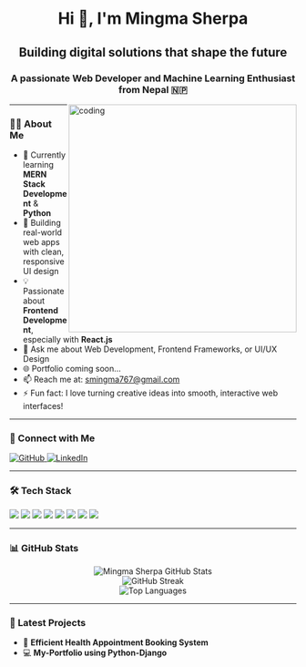 <h1 align="center">Hi 👋, I'm Mingma Sherpa</h1>
<h2 align="center">Building digital solutions that shape the future</h2>
<h3 align="center">A passionate Web Developer and Machine Learning Enthusiast from Nepal 🇳🇵</h3>

<img align="right" alt="coding" width="400" src="https://mir-s3-cdn-cf.behance.net/project_modules/hd/06f21a161921919.63cd7887d0a70.gif" />

---

### 👨‍💻 About Me

- 🌱 Currently learning **MERN Stack Development** & **Python**
- 🔭 Building real-world web apps with clean, responsive UI design
- 💡 Passionate about **Frontend Development**, especially with **React.js**
- 💬 Ask me about Web Development, Frontend Frameworks, or UI/UX Design
- 🌐 Portfolio coming soon...
- 📫 Reach me at: [smingma767@gmail.com](mailto:smingma767@gmail.com)
- ⚡ Fun fact: I love turning creative ideas into smooth, interactive web interfaces!

---

### 🔗 Connect with Me

  <a href="https://github.com/ming-lamasherpa" target="_blank">
    <img src="https://img.shields.io/badge/GitHub-100000?style=for-the-badge&logo=github&logoColor=white" alt="GitHub"/>
  </a>
  <a href="https://www.linkedin.com/in/your-linkedin-handle/" target="_blank">
    <img src="https://img.shields.io/badge/LinkedIn-0A66C2?style=for-the-badge&logo=linkedin&logoColor=white" alt="LinkedIn"/>
  </a>
</p>

---

### 🛠️ Tech Stack

<p>
  <img src="https://img.shields.io/badge/C-00599C?style=for-the-badge&logo=c&logoColor=white"/>
  <img src="https://img.shields.io/badge/C++-00599C?style=for-the-badge&logo=c%2B%2B&logoColor=white"/>
  <img src="https://img.shields.io/badge/Java-ED8B00?style=for-the-badge&logo=java&logoColor=white"/>
  <img src="https://img.shields.io/badge/JavaScript-F7DF1E?style=for-the-badge&logo=javascript&logoColor=black"/>
  <img src="https://img.shields.io/badge/React-20232A?style=for-the-badge&logo=react&logoColor=61DAFB"/>
  <img src="https://img.shields.io/badge/Vue.js-35495E?style=for-the-badge&logo=vue.js&logoColor=4FC08D"/>
  <img src="https://img.shields.io/badge/Django-092E20?style=for-the-badge&logo=django&logoColor=white"/>
  <img src="https://img.shields.io/badge/Postman-FF6C37?style=for-the-badge&logo=postman&logoColor=white"/>
</p>

---

### 📊 GitHub Stats

<p align="center">
  <img src="https://github-readme-stats.vercel.app/api?username=ming-lamasherpa&show_icons=true&theme=radical" alt="Mingma Sherpa GitHub Stats" />
  <br />
  <img src="https://github-readme-streak-stats.herokuapp.com/?user=ming-lamasherpa&theme=radical" alt="GitHub Streak" />
  <br />
  <img src="https://github-readme-stats.vercel.app/api/top-langs/?username=ming-lamasherpa&layout=compact&theme=radical" alt="Top Languages" />
</p>

---

### 📌 Latest Projects

- 🚀 **Efficient Health Appointment Booking System**
- 💻 **My-Portfolio using Python-Django**
